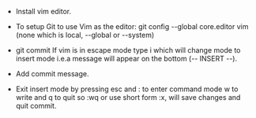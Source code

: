 * Install vim editor.
* To setup Git to use Vim as the editor: git config --global core.editor vim (none which is local, --global or --system)

* git commit 
  If vim is in escape mode type i which will change mode to insert mode i.e.a message will appear on the bottom (-- INSERT --).

* Add commit message.

* Exit insert mode by pressing esc and : to enter command mode 
  w to write and q to quit so :wq or use short form :x, will save changes and quit commit.
